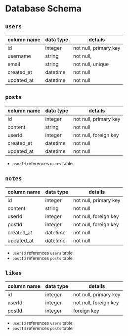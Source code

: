 # **Database Schema**

## `users`

| column name | data type | details                   |
|-------------|-----------|---------------------------|
| id          | integer   | not null, primary key     |
| username    | string    | not null,                 |
| email       | string    | not null, unique          |
| created_at  | datetime  | not null                  |
| updated_at  | datetime  | not null                  |
 
## `posts`

| column name | data type | details               |
|-------------|-----------|-----------------------|
| id          | integer   | not null, primary key |
| content     | string    | not null              |
| userId      | integer   | not null, foreign key |
| created_at  | datetime  | not null              |
| updated_at  | datetime  | not null              |

* `userId` references `users` table

## `notes`

| column name   | data type | details               |
|---------------|-----------|-----------------------|
| id            | integer   | not null, primary key | 
| content       | string    | not null              |
| userId        | integer   | not null, foreign key |
| postId        | integer   | not null, foreign key |
| created_at    | datetime  | not null              |
| updated_at    | datetime  | not null              |

* `userId` references `users` table
* `postId` references `posts` table

## `likes`

| column name   | data type | details                        |
|---------------|-----------|--------------------------------|
| id            | integer   | not null, primary key          |
| userId        | integer   | not null, foreign key          | 
| postId        | integer   | foreign key                    |


* `userId` references `users` table
* `postId` references `posts` table

